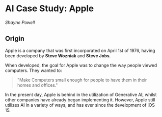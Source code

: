 # AI Case Study: Apple

###### Shayne Powell

## Origin

Apple is a company that was first incorporated on April 1st of 1976, having been developed by **Steve Wozniak** and **Steve Jobs**.

When developed, the goal for Apple was to change the way people viewed computers. They wanted to:
>"Make Computers small enough for people to have them in their homes and offices."

In the present day, Apple is behind in the utilization of Generative AI, whilst other companies have already began implementing it. However, Apple still utilizes AI in a variety of ways, and has ever since the development of iOS 15.
